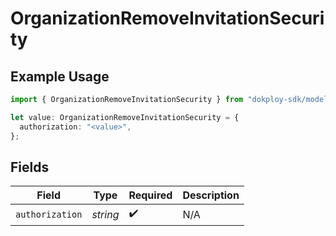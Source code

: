 # OrganizationRemoveInvitationSecurity

## Example Usage

```typescript
import { OrganizationRemoveInvitationSecurity } from "dokploy-sdk/models/operations";

let value: OrganizationRemoveInvitationSecurity = {
  authorization: "<value>",
};
```

## Fields

| Field              | Type               | Required           | Description        |
| ------------------ | ------------------ | ------------------ | ------------------ |
| `authorization`    | *string*           | :heavy_check_mark: | N/A                |